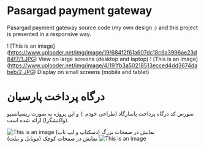 # Pasargad payment gateway
Pasargad payment gateway source code (my own design :) and this project is presented in a responsive way.

! [This is an image] (https://www.uplooder.net/img/image/19/684f2f61a607dc18c6a3996ae23d84f7/1.JPG)
View on large screens (desktop and laptop)
! [This is an image] (https://www.uplooder.net/img/image/4/191fb3a50218513ecced4dd3674dabeb/2.JPG)
Display on small screens (mobile and tablet)

# درگاه پرداخت پارسیان
سورس کد درگاه پرداخت پاسارگاد (طراحی خودم :) و این پروژه به صورت ریسپانسیو (واکنشگرا) ارائه شده است.

![This is an image](https://www.uplooder.net/img/image/19/684f2f61a607dc18c6a3996ae23d84f7/1.JPG)
نمایش در صفحات بزرگ (دسکتاپ و لپ تاب)
![This is an image](https://www.uplooder.net/img/image/4/191fb3a50218513ecced4dd3674dabeb/2.JPG)
نمایش در صفحات کوچک (موبایل و تبلت)
